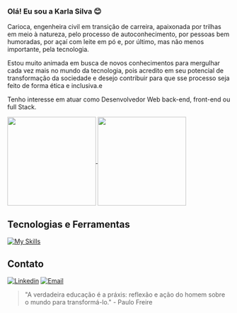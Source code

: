 ### Olá! Eu sou a Karla Silva 😊

Carioca, engenheira civil em transição de carreira, apaixonada por trilhas em meio à natureza, pelo processo de autoconhecimento, por pessoas bem humoradas, por açaí com leite em pó e, por último, mas não menos importante, pela tecnologia.

Estou muito animada em busca de novos conhecimentos para mergulhar cada vez mais no mundo da tecnologia, pois acredito em seu potencial de transformação da sociedade e desejo contribuir para que sse processo seja feito de forma ética e inclusiva.e

Tenho interesse em atuar como Desenvolvedor Web back-end, front-end ou full Stack.

<a href="https://github.com/anuraghazr/github-readme-stats">
  <img height=200 align="center" src="https://github-readme-stats.vercel.app/api?username=KarlaSilvaEng&show_icons=true&theme=radical" />
</a>
<a href="https://github.com/anuraghazra/convoychat">
  <img height=200 align="center" src="https://github-readme-stats.vercel.app/api/top-langs?username=KarlaSilvaEng&layout=donut&langs_count=8&card_width=320&theme=radical" />
</a>

## Tecnologias e Ferramentas
[![My Skills](https://skillicons.dev/icons?i=html,css,bootstrap,js,react,nodejs,express,py,java,postgres,eclipse,idea,git,github)](https://skillicons.dev)

## Contato
[![Linkedin](https://img.shields.io/badge/LinkedIn-0077B5?style=for-the-badge&logo=linkedin&logoColor=white)](https://www.linkedin.com/in/karlasilva-eng/)
[![Email](https://img.shields.io/badge/Gmail-D14836?style=for-the-badge&logo=gmail&logoColor=white)](mailto:karlasilvaeng@gmail.com)

> "A verdadeira educação é a práxis: reflexão e ação do homem sobre o mundo para transformá-lo." - Paulo Freire
> 

